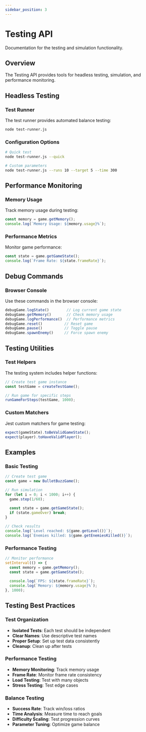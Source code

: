 ```yaml
---
sidebar_position: 3
---
```


# Testing API

Documentation for the testing and simulation functionality.

## Overview

The Testing API provides tools for headless testing, simulation, and performance monitoring.

## Headless Testing

### Test Runner

The test runner provides automated balance testing:

```bash
node test-runner.js
```

### Configuration Options

```bash
# Quick test
node test-runner.js --quick

# Custom parameters
node test-runner.js --runs 10 --target 5 --time 300
```

## Performance Monitoring

### Memory Usage

Track memory usage during testing:

```typescript
const memory = game.getMemory();
console.log(`Memory Usage: ${memory.usage}%`);
```

### Performance Metrics

Monitor game performance:

```typescript
const state = game.getGameState();
console.log(`Frame Rate: ${state.frameRate}`);
```

## Debug Commands

### Browser Console

Use these commands in the browser console:

```javascript
debugGame.logState()        // Log current game state
debugGame.getMemory()       // Check memory usage
debugGame.logPerformance()  // Performance metrics
debugGame.reset()          // Reset game
debugGame.pause()          // Toggle pause
debugGame.spawnEnemy()     // Force spawn enemy
```

## Testing Utilities

### Test Helpers

The testing system includes helper functions:

```typescript
// Create test game instance
const testGame = createTestGame();

// Run game for specific steps
runGameForSteps(testGame, 1000);
```

### Custom Matchers

Jest custom matchers for game testing:

```typescript
expect(gameState).toBeValidGameState();
expect(player).toHaveValidPlayer();
```

## Examples

### Basic Testing

```typescript
// Create test game
const game = new BulletBuzzGame();

// Run simulation
for (let i = 0; i < 1000; i++) {
  game.step(1/60);
  
  const state = game.getGameState();
  if (state.gameOver) break;
}

// Check results
console.log(`Level reached: ${game.getLevel()}`);
console.log(`Enemies killed: ${game.getEnemiesKilled()}`);
```

### Performance Testing

```typescript
// Monitor performance
setInterval(() => {
  const memory = game.getMemory();
  const state = game.getGameState();
  
  console.log(`FPS: ${state.frameRate}`);
  console.log(`Memory: ${memory.usage}%`);
}, 1000);
```

## Testing Best Practices

### Test Organization

- **Isolated Tests**: Each test should be independent
- **Clear Names**: Use descriptive test names
- **Proper Setup**: Set up test data consistently
- **Cleanup**: Clean up after tests

### Performance Testing

- **Memory Monitoring**: Track memory usage
- **Frame Rate**: Monitor frame rate consistency
- **Load Testing**: Test with many objects
- **Stress Testing**: Test edge cases

### Balance Testing

- **Success Rate**: Track win/loss ratios
- **Time Analysis**: Measure time to reach goals
- **Difficulty Scaling**: Test progression curves
- **Parameter Tuning**: Optimize game balance 